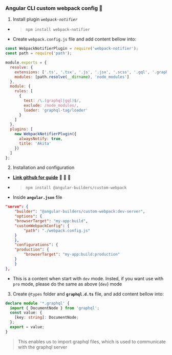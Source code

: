 ### Angular CLI custom webpack config :tada:

1. Install plugin _`webpack-notifier`_

- > `npm install webpack-notifier`
- Create `webpack.config.js` file and add content bellow into:

```javascript
const WebpackNotifierPlugin = require('webpack-notifier');
const path = require('path');

module.exports = {
  resolve: {
    extensions: ['.ts', '.tsx', '.js', '.jsx', '.scss', '.gql', '.graphql'],
    modules: [path.resolve(__dirname), 'node_modules']
  },
  module: {
    rules: [
      {
        test: /\.(graphql|gql)$/,
        exclude: /node_modules/,
        loader: 'graphql-tag/loader'
      }
    ]
  },
  plugins: [
    new WebpackNotifierPlugin({
      alwaysNotify: true,
      title: 'Akita'
    })
  ]
};
```

2. Installation and configuration

- **[Link github for guide](https://github.com/just-jeb/angular-builders/tree/master/packages/custom-webpack)** :rocket: :rocket: :rocket:

- > `npm install @angular-builders/custom-webpack`

- Inside **`angular.json`** file

```json
"serve": {
    "builder": "@angular-builders/custom-webpack:dev-server",
    "options": {
    "browserTarget": "my-app:build",
    "customWebpackConfig": {
        "path": "./webpack.config.js"
    }
    },
    "configurations": {
    "production": {
        "browserTarget": "my-app:build:production"
    }
    }
},
```

- This is a content when start with `dev` mode. Insted, if you want use with `pro` mode, please do the same as above (`dev`) mode

3. Create `@types` folder and **`graphql.d.ts`** file, and add content bellow into:

```typescript
declare module '*.graphql' {
  import { DocumentNode } from 'graphql';
  const value: {
    [key: string]: DocumentNode;
  };
  export = value;
}
```

> This enables us to import graphql files, which is used to communicate with the graphql server
